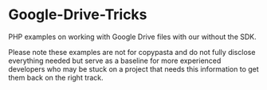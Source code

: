 # Google-Drive-Tricks
PHP examples on working with Google Drive files with our without the SDK.

Please note these examples are not for copypasta and do not fully disclose everything needed but serve as a baseline for more experienced developers who may be stuck on a project that needs this information to get them back on the right track.
